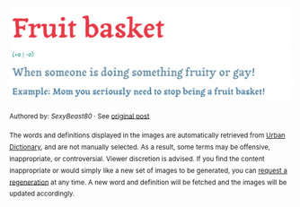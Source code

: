 ![](img/word.1760078072371.png)
![](img/vote.1760078072371.png)
![](img/definition.1760078072371.png)
![](img/example.1760078072371.png)

<sub>Authored by: _SexyBeast80_ · See [original post](https://www.urbandictionary.com/define.php?term=Fruit%20basket&defid=6043363)</sub>

<sub>The words and definitions displayed in the images are automatically retrieved from [Urban Dictionary](https://www.urbandictionary.com), and are not manually selected.
As a result, some terms may be offensive, inappropriate, or controversial. Viewer discretion is advised.
If you find the content inappropriate or would simply like a new set of images to be generated, you can [request a regeneration](https://github.com/maximelafarie/maximelafarie/issues/new?template=report-word.yml) at any time. A new word and definition will be fetched and the images will be updated accordingly.</sub>
